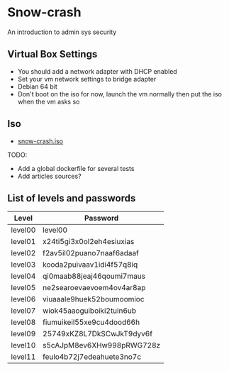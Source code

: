 # Snow-crash
An introduction to admin sys security

## Virtual Box Settings

- You should add a network adapter with DHCP enabled
- Set your vm network settings to bridge adapter
- Debian 64 bit
- Don't boot on the iso for now, launch the vm normally then put the iso when the vm asks so

## Iso

- [snow-crash.iso](https://files.neryss.pw/random/snow-crash.iso)

TODO: 
- Add a global dockerfile for several tests
- Add articles sources?

## List of levels and passwords

| Level    | Password                  |
|----------|---------------------------|
| level00  | level00                   |
| level01  | x24ti5gi3x0ol2eh4esiuxias |
| level02  | f2av5il02puano7naaf6adaaf |
| level03  | kooda2puivaav1idi4f57q8iq |
| level04  | qi0maab88jeaj46qoumi7maus |
| level05  | ne2searoevaevoem4ov4ar8ap |
| level06  | viuaaale9huek52boumoomioc |
| level07  | wiok45aaoguiboiki2tuin6ub |
| level08  | fiumuikeil55xe9cu4dood66h |
| level09  | 25749xKZ8L7DkSCwJkT9dyv6f |
| level10  | s5cAJpM8ev6XHw998pRWG728z |
| level11  | feulo4b72j7edeahuete3no7c |
